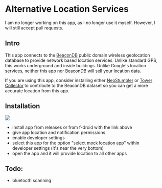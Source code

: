 # Alternative Location Services

I am no longer working on this app, as I no longer use it myself. However, I will still accept pull requests.

## Intro

This app connects to the [BeaconDB](https://beacondb.net/) public domain wireless geolocation
database to provide network based location services. Unlike standard GPS, this works underground
and inside buildings. Unlike Google's location services, neither this app nor BeaconDB will sell
your location data.

If you are using this app, consider installing either [NeoStumbler](https://github.com/mjaakko/NeoStumbler) or [Tower Collector](https://github.com/zamojski/TowerCollector)
to contribute to the BeaconDB dataset so you can get a more accurate location from this app.

## Installation

[![](https://camo.githubusercontent.com/ad66733a6acbdd2c9dbe28abf645872f0146e6905345fb89785a79eee2669867/68747470733a2f2f6664726f69642e6769746c61622e696f2f617274776f726b2f62616467652f6765742d69742d6f6e2d656e2e737667)](https://f-droid.org/packages/com.opengps.altlocationservices/)

- install app from releases or from f-droid with the link above
- give app location and notification permissions
- enable developer settings
- select this app for the option "select mock location app" within developer settings (it's near the very bottom)
- open the app and it will provide location to all other apps

## Todo:
- bluetooth scanning

